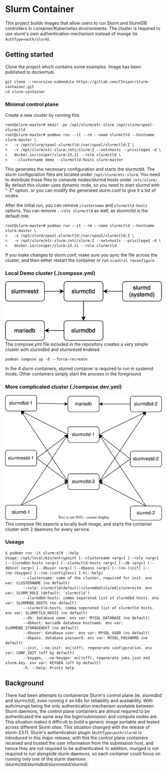 # Slurm Container

This project builds images that allow users to run Slurm and SlurmDB controllers in container/Kubernetes environments. The cluster is required to use slurm's own authentication mechanism instead of munge (ie `AuthType=auth/slurm`). 

## Getting started

Clone the project which contains some examples. Image has been published to dockerhub.
```
git clone --recursive-submodule https://gitlab.com/CSniper/slurm-container.git
cd slurm-container
```

### Minimal control plane
Create a new cluster by running this
```
root@slurm-master# mkdir -pv /opt/slurm/etc-slurm /opt/slurm/spool-slurmctld
root@slurm-master# podman run --it --rm --name slurmctld --hostname slurm-master \
>	-v /opt/slurm/spool-slurmctld:/var/spool/slurmctld:Z \
>	-v /opt/slurm/etc-slurm:/etc/slurm:Z --net=hosts --privileged -d \
>	docker.io/csniper/slurm:23.11 --role slurmctld \
>	--clustername demo --slurmctld-hosts slurm-master
```
This generates the necessary configuration and starts the slurmctld. The slurm configuration files are located under `/opt/slurm/etc-slurm`. You need to distribute these files to compute nodes/slurmd hosts under `/etc/slurm/`. By default this cluster uses dynamic node, so you need to start slurmd with "-Z" option. or you can modify the generated slurm.conf to give it a list of nodes. 

After the initial run, you can remove `clustername` and `slurmctld-hosts` options. You can remove `--role slurmctld` as well, as slurmctld is the default role.
```
root@slurm-master# podman run --it --rm --name slurmctld --hostname slurm-master \
>	-v /opt/slurm/spool-slurmctld:/var/spool/slurmctld:Z \
>	-v /opt/slurm/etc-slurm:/etc/slurm:Z --net=hosts --privileged -d \
>	docker.io/csniper/slurm:23.11 --role slurmctld 
```
If you make changes to slurm.conf, make sure you sync the file across the cluster, and then either restart the container or run `scontrol reconfigure` . 

### Local Demo cluster (./compose.yml)
![demo cluster](./imgs/demo-cluster.drawio.svg)
The compose.yml file included in the repository creates a very simple cluster with slurmdbd and slurmrestd enabled. 
```
podman compose up -d --force-recreate
```
In the 4 slurm containers, slurmd container is required to run in systemd mode. Other containers simply start the process in the foreground.

### More complicated cluster (./compose.dev.yml)
![demo cluster](./imgs/ha-compose.drawio.svg)
This compose file expects a locally built image, and starts the container cluster with 2 daemons for every service. 

### Useage
```
$ podman run -it slurm:el9 --help
Usage: /opt/local/bin/entrypoint [--clustername <arg>] [--role <arg>] [--slurmdbd-hosts <arg>] [--slurmctld-hosts <arg>] [--db <arg>] [--dbhost <arg>] [--dbuser <arg>] [--dbpass <arg>] [--(no-)init] [--(no-)keygen] [--(no-)configless] [-h|--help]
        --clustername: name of the cluster, required for init. env var: CLUSTERNAME (no default)
        --role: slurmctld(default)|slurmdbd|slurmd|slurmrestd. env var: SLURM_ROLE (default: 'slurmctld')
        --slurmdbd-hosts: comma separated list of slurmdbd hosts. env var: SLURMDBD_HOSTS (no default)
        --slurmctld-hosts: comma seperated list of slurmctld hosts. env var: SLURMCTLD_HOSTS (no default)
        --db: database name. env var: MYSQL_DATABASE (no default)
        --dbhost: mariadb database hostname. env var: SLURMDBD_STORAGEHOST (no default)
        --dbuser: database user. env var: MYSQL_USER (no default)
        --dbpass: database password. env var: MYSQL_PASSWORD (no default)
        --init, --no-init: on|(off), regenerate configuration. env var: CONF_INIT (off by default)
        --keygen, --no-keygen: on|(off), regenerate jwks.json and slurm.key. env var: KEYGEN (off by default)
        -h, --help: Prints help
```

## Background
There had been attempts to containerize Slurm's control plane (ie. slurmdbd and slurmctld), even running it on k8s for reliability and availability. With auth/munge being the only authentication mechanism available between Slurm daemons, the control plane containers are almost required to be authenticated the same way the login/submission and compute nodes are. This situation makes it difficult to build a generic image portable and tested across different Slurm sites. This situation changed with the release of slurm-23.11. Slurm's authentication plugin (`AuthType=auth/slurm`) is introduced in this major release, with this the control plane containers received and trusted the user information from the submission host, and hence they are not required to be authenticated. In addition, munged is not required to run alongside slurm daemons, so each container could focus on running only one of the slurm daemons (slurmctld/slurmdbd/slurmrestd/slurmd).  

